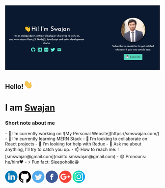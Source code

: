 ![banner-img](https://github.com/smswajan/smswajan/blob/master/img/banner.png)

<h2>Hello!<img src="https://raw.githubusercontent.com/smswajan/smswajan/master/img/Hi.gif" width="30px"></h2>
<h1>I am <a href="https://smswajan.com/">Swajan</a></h1>

<h3>Short note about me</h3>
    - 🔭 I’m currently working on ![My Personal Website](https://smswajan.com/)
    - 🌱 I’m currently learning MERN Stack
    - 👯 I’m looking to collaborate on React projects
    - 🤔 I’m looking for help with Redux
    - 💬 Ask me about anything, I'll try to catch you up.
    - 📫 How to reach me: ![smswajan@gmail.com](mailto:smswajan@gmail.com)
    - 😄 Pronouns: he/him❤️
    - ⚡ Fun fact: Sleepoholic😁

<a href="https://www.linkedin.com/in/smswajan"><img src="https://github.com/smswajan/smswajan/blob/master/img/linkedin.png" width="40" /></a>
<a href="https://github.com/smswajan"><img src="https://github.com/smswajan/smswajan/blob/master/img/github-logo.png" width="40" /></a>
<a href="https://twitter.com/smswajan"><img src="https://github.com/smswajan/smswajan/blob/master/img/twitter.png" width="40" /></a>
<a href="https://www.facebook.com/smswajan"><img src="https://github.com/smswajan/smswajan/blob/master/img/facebook.png" width="40" /></a>
<a href="mailto:smswajan@gmail.com"><img src="https://github.com/smswajan/smswajan/blob/master/img/google-plus.png" width="40" /></a>
<a href="https://www.instagram.com/smswajan"><img src="https://github.com/smswajan/smswajan/blob/master/img/instagram.png" width="40" /></a>

<!-- ![Swajan's Github Stats](https://github-readme-stats.vercel.app/api?username=smswajan&show_icons=true) -->
